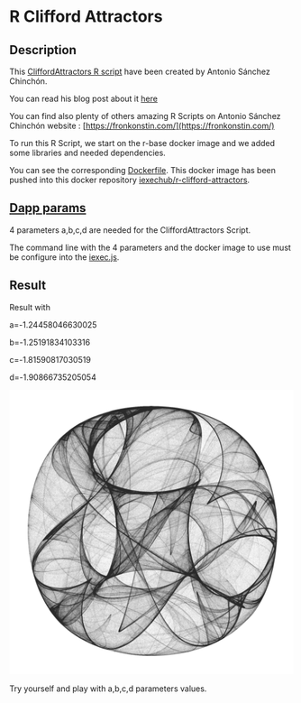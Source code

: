 # R Clifford Attractors
## Description


This  [CliffordAttractors R script](./apps/CliffordAttractors.R) have been created by Antonio Sánchez Chinchón.

You can read his blog post about it [here](https://fronkonstin.com/2017/11/07/drawing-10-million-points-with-ggplot-clifford-attractors/)

You can find also plenty of others amazing R Scripts on Antonio Sánchez Chinchón website : [https://fronkonstin.com/](https://fronkonstin.com/)

To run this R Script, we start on the r-base docker image and we added some libraries and needed dependencies.

You can see the corresponding [Dockerfile](./apps/Dockerfile). This docker image has been pushed into this docker repository [iexechub/r-clifford-attractors](https://hub.docker.com/r/iexechub/r-clifford-attractors).

## [Dapp params](./iexec.js)

4 parameters a,b,c,d are needed for the CliffordAttractors Script.

The command line with the 4 parameters and the docker image to use must be configure into the [iexec.js](./iexec.js).

##  Result
Result with 

a=-1.24458046630025

b=-1.25191834103316

c=-1.81590817030519

d=-1.90866735205054

![Clifford.png](./apps/Clifford.png)

Try yourself and play with a,b,c,d parameters values.







